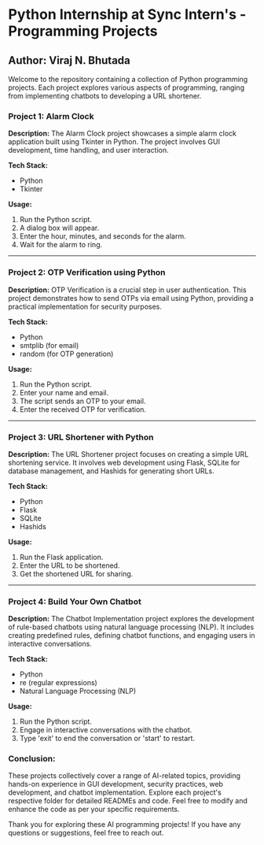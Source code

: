 # Python Internship at Sync Intern's - Programming Projects

## Author: Viraj N. Bhutada

Welcome to the repository containing a collection of Python programming projects. Each project explores various aspects of programming, ranging from implementing chatbots to developing a URL shortener.

### Project 1: Alarm Clock

**Description:**
The Alarm Clock project showcases a simple alarm clock application built using Tkinter in Python. The project involves GUI development, time handling, and user interaction.

**Tech Stack:**
- Python
- Tkinter

**Usage:**
1. Run the Python script.
2. A dialog box will appear.
3. Enter the hour, minutes, and seconds for the alarm.
4. Wait for the alarm to ring.

---

### Project 2: OTP Verification using Python

**Description:**
OTP Verification is a crucial step in user authentication. This project demonstrates how to send OTPs via email using Python, providing a practical implementation for security purposes.

**Tech Stack:**
- Python
- smtplib (for email)
- random (for OTP generation)

**Usage:**
1. Run the Python script.
2. Enter your name and email.
3. The script sends an OTP to your email.
4. Enter the received OTP for verification.

---

### Project 3: URL Shortener with Python

**Description:**
The URL Shortener project focuses on creating a simple URL shortening service. It involves web development using Flask, SQLite for database management, and Hashids for generating short URLs.

**Tech Stack:**
- Python
- Flask
- SQLite
- Hashids

**Usage:**
1. Run the Flask application.
2. Enter the URL to be shortened.
3. Get the shortened URL for sharing.

---

### Project 4: Build Your Own Chatbot

**Description:**
The Chatbot Implementation project explores the development of rule-based chatbots using natural language processing (NLP). It includes creating predefined rules, defining chatbot functions, and engaging users in interactive conversations.

**Tech Stack:**
- Python
- re (regular expressions)
- Natural Language Processing (NLP)

**Usage:**
1. Run the Python script.
2. Engage in interactive conversations with the chatbot.
3. Type 'exit' to end the conversation or 'start' to restart.

### Conclusion:

These projects collectively cover a range of AI-related topics, providing hands-on experience in GUI development, security practices, web development, and chatbot implementation. Explore each project's respective folder for detailed READMEs and code. Feel free to modify and enhance the code as per your specific requirements.

Thank you for exploring these AI programming projects! If you have any questions or suggestions, feel free to reach out.


